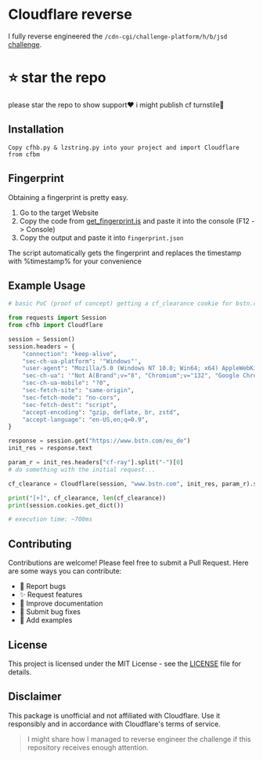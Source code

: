 # Cloudflare reverse

I fully reverse engineered the `/cdn-cgi/challenge-platform/h/b/jsd` [challenge](./reverse/script.js).

# ⭐️ star the repo

please star the repo to show support❤️
i might publish cf turnstile👀

## Installation

```
Copy cfhb.py & lzstring.py into your project and import Cloudflare from cfbm
```

## Fingerprint

Obtaining a fingerprint is pretty easy.

1. Go to the target Website
2. Copy the code from [get_fingerprint.js](get_fingerprint.js) and paste it into the console (F12 -> Console)
3. Copy the output and paste it into `fingerprint.json`

The script automatically gets the fingerprint and replaces the timestamp with %timestamp% for your convenience

## Example Usage

```python
# basic PoC (proof of concept) getting a cf_clearance cookie for bstn.com

from requests import Session
from cfhb import Cloudflare

session = Session()
session.headers = {
    "connection": "keep-alive",
    "sec-ch-ua-platform": '"Windows"',
    "user-agent": "Mozilla/5.0 (Windows NT 10.0; Win64; x64) AppleWebKit/537.36 (KHTML, like Gecko) Chrome/132.0.0.0 Safari/537.36",
    "sec-ch-ua": '"Not A(Brand";v="8", "Chromium";v="132", "Google Chrome";v="132"',
    "sec-ch-ua-mobile": "?0",
    "sec-fetch-site": "same-origin",
    "sec-fetch-mode": "no-cors",
    "sec-fetch-dest": "script",
    "accept-encoding": "gzip, deflate, br, zstd",
    "accept-language": "en-US,en;q=0.9",
}

response = session.get("https://www.bstn.com/eu_de")
init_res = response.text

param_r = init_res.headers["cf-ray"].split("-")[0]
# do something with the initial request...

cf_clearance = Cloudflare(session, "www.bstn.com", init_res, param_r).solve()

print("[+]", cf_clearance, len(cf_clearance))
print(session.cookies.get_dict())

# execution time: ~700ms
```

## Contributing

Contributions are welcome! Please feel free to submit a Pull Request. Here are some ways you can contribute:

- 🐛 Report bugs
- ✨ Request features
- 📝 Improve documentation
- 🔧 Submit bug fixes
- 🎨 Add examples

## License

This project is licensed under the MIT License - see the [LICENSE](LICENSE) file for details.

## Disclaimer

This package is unofficial and not affiliated with Cloudflare. Use it responsibly and in accordance with Cloudflare's terms of service.

> I might share how I managed to reverse engineer the challenge if this repository receives enough attention.

